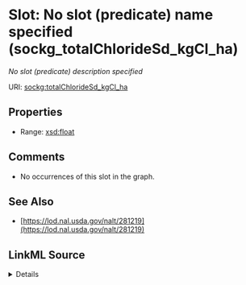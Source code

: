 

# Slot: No slot (predicate) name specified (sockg_totalChlorideSd_kgCl_ha)


_No slot (predicate) description specified_







URI: [sockg:totalChlorideSd_kgCl_ha](https://idir.uta.edu/sockg-ontology/docs/totalChlorideSd_kgCl_ha)



<!-- no inheritance hierarchy -->








## Properties

* Range: [xsd:float](http://www.w3.org/2001/XMLSchema#float)





## Comments

* No occurrences of this slot in the graph.

## See Also

* [https://lod.nal.usda.gov/nalt/281219](https://lod.nal.usda.gov/nalt/281219)



## LinkML Source

<details>

```yaml
name: sockg_totalChlorideSd_kgCl_ha
description: No slot (predicate) description specified
title: No slot (predicate) name specified
comments:
- No occurrences of this slot in the graph.
from_schema: soc-kg
see_also:
- https://lod.nal.usda.gov/nalt/281219
rank: 1000
domain: sockg_WaterQualityArea
slot_uri: sockg:totalChlorideSd_kgCl_ha
alias: sockg_totalChlorideSd_kgCl_ha
range: float

```
</details>